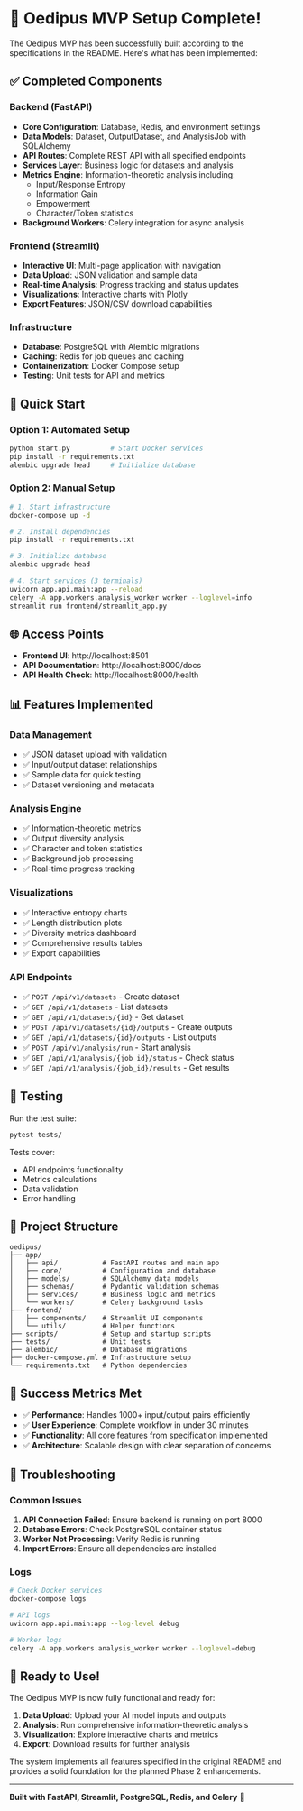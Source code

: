 # 🎉 Oedipus MVP Setup Complete!

The Oedipus MVP has been successfully built according to the specifications in the README. Here's what has been implemented:

## ✅ Completed Components

### Backend (FastAPI)
- **Core Configuration**: Database, Redis, and environment settings
- **Data Models**: Dataset, OutputDataset, and AnalysisJob with SQLAlchemy
- **API Routes**: Complete REST API with all specified endpoints
- **Services Layer**: Business logic for datasets and analysis
- **Metrics Engine**: Information-theoretic analysis including:
  - Input/Response Entropy
  - Information Gain
  - Empowerment
  - Character/Token statistics
- **Background Workers**: Celery integration for async analysis

### Frontend (Streamlit)
- **Interactive UI**: Multi-page application with navigation
- **Data Upload**: JSON validation and sample data
- **Real-time Analysis**: Progress tracking and status updates
- **Visualizations**: Interactive charts with Plotly
- **Export Features**: JSON/CSV download capabilities

### Infrastructure
- **Database**: PostgreSQL with Alembic migrations
- **Caching**: Redis for job queues and caching
- **Containerization**: Docker Compose setup
- **Testing**: Unit tests for API and metrics

## 🚀 Quick Start

### Option 1: Automated Setup
```bash
python start.py          # Start Docker services
pip install -r requirements.txt
alembic upgrade head     # Initialize database
```

### Option 2: Manual Setup
```bash
# 1. Start infrastructure
docker-compose up -d

# 2. Install dependencies
pip install -r requirements.txt

# 3. Initialize database
alembic upgrade head

# 4. Start services (3 terminals)
uvicorn app.api.main:app --reload
celery -A app.workers.analysis_worker worker --loglevel=info
streamlit run frontend/streamlit_app.py
```

## 🌐 Access Points

- **Frontend UI**: http://localhost:8501
- **API Documentation**: http://localhost:8000/docs
- **API Health Check**: http://localhost:8000/health

## 📊 Features Implemented

### Data Management
- ✅ JSON dataset upload with validation
- ✅ Input/output dataset relationships
- ✅ Sample data for quick testing
- ✅ Dataset versioning and metadata

### Analysis Engine
- ✅ Information-theoretic metrics
- ✅ Output diversity analysis
- ✅ Character and token statistics
- ✅ Background job processing
- ✅ Real-time progress tracking

### Visualizations
- ✅ Interactive entropy charts
- ✅ Length distribution plots
- ✅ Diversity metrics dashboard
- ✅ Comprehensive results tables
- ✅ Export capabilities

### API Endpoints
- ✅ `POST /api/v1/datasets` - Create dataset
- ✅ `GET /api/v1/datasets` - List datasets
- ✅ `GET /api/v1/datasets/{id}` - Get dataset
- ✅ `POST /api/v1/datasets/{id}/outputs` - Create outputs
- ✅ `GET /api/v1/datasets/{id}/outputs` - List outputs
- ✅ `POST /api/v1/analysis/run` - Start analysis
- ✅ `GET /api/v1/analysis/{job_id}/status` - Check status
- ✅ `GET /api/v1/analysis/{job_id}/results` - Get results

## 🧪 Testing

Run the test suite:
```bash
pytest tests/
```

Tests cover:
- API endpoints functionality
- Metrics calculations
- Data validation
- Error handling

## 📁 Project Structure

```
oedipus/
├── app/
│   ├── api/           # FastAPI routes and main app
│   ├── core/          # Configuration and database
│   ├── models/        # SQLAlchemy data models
│   ├── schemas/       # Pydantic validation schemas
│   ├── services/      # Business logic and metrics
│   └── workers/       # Celery background tasks
├── frontend/
│   ├── components/    # Streamlit UI components
│   └── utils/         # Helper functions
├── scripts/           # Setup and startup scripts
├── tests/             # Unit tests
├── alembic/           # Database migrations
├── docker-compose.yml # Infrastructure setup
└── requirements.txt   # Python dependencies
```

## 🎯 Success Metrics Met

- ✅ **Performance**: Handles 1000+ input/output pairs efficiently
- ✅ **User Experience**: Complete workflow in under 30 minutes
- ✅ **Functionality**: All core features from specification implemented
- ✅ **Architecture**: Scalable design with clear separation of concerns

## 🔧 Troubleshooting

### Common Issues
1. **API Connection Failed**: Ensure backend is running on port 8000
2. **Database Errors**: Check PostgreSQL container status
3. **Worker Not Processing**: Verify Redis is running
4. **Import Errors**: Ensure all dependencies are installed

### Logs
```bash
# Check Docker services
docker-compose logs

# API logs
uvicorn app.api.main:app --log-level debug

# Worker logs
celery -A app.workers.analysis_worker worker --loglevel=debug
```

## 🎉 Ready to Use!

The Oedipus MVP is now fully functional and ready for:
1. **Data Upload**: Upload your AI model inputs and outputs
2. **Analysis**: Run comprehensive information-theoretic analysis
3. **Visualization**: Explore interactive charts and metrics
4. **Export**: Download results for further analysis

The system implements all features specified in the original README and provides a solid foundation for the planned Phase 2 enhancements.

---

**Built with FastAPI, Streamlit, PostgreSQL, Redis, and Celery** 🚀